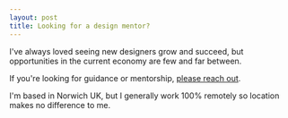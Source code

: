 ```yaml
---
layout: post
title: Looking for a design mentor?
---
```


I've always loved seeing new designers grow and succeed, but opportunities in the current economy are few and far between.

If you're looking for guidance or mentorship, [please reach out](mailto:ronansprake@gmail.com).

I'm based in Norwich UK, but I generally work 100% remotely so location makes no difference to me.
